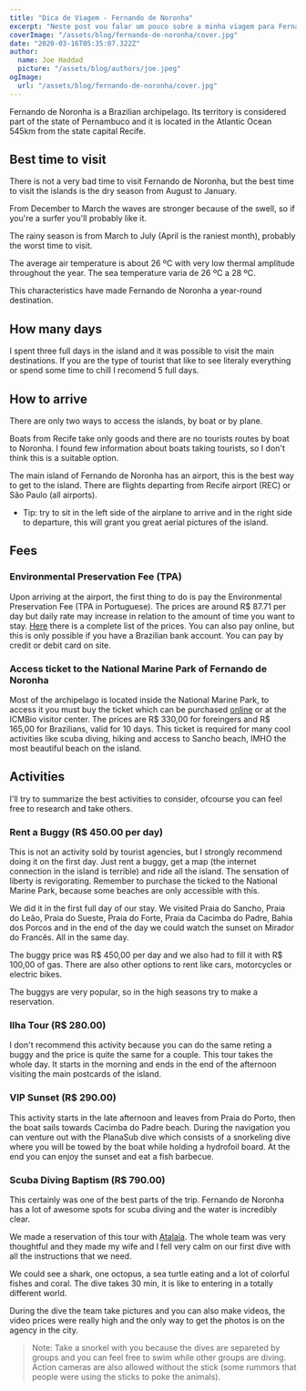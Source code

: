 ```yaml
---
title: "Dica de Viagem - Fernando de Noronha"
excerpt: "Neste post vou falar um pouco sobre a minha viagem para Fernando de Noronha e tentar passar algumas dicas sobre o arquipélago que é um dos melhores destinos que eu já fui no Brasil."
coverImage: "/assets/blog/fernando-de-noronha/cover.jpg"
date: "2020-03-16T05:35:07.322Z"
author:
  name: Joe Haddad
  picture: "/assets/blog/authors/joe.jpeg"
ogImage:
  url: "/assets/blog/fernando-de-noronha/cover.jpg"
---
```


Fernando de Noronha is a Brazilian archipelago. Its territory is considered part of the state of Pernambuco and it is located in the Atlantic Ocean 545km from the state capital Recife.

## Best time to visit

There is not a very bad time to visit Fernando de Noronha, but the best time to visit the islands is the dry season from August to January.

From December to March the waves are stronger because of the swell, so if you're a surfer you'll probably like it.

The rainy season is from March to July (April is the raniest month), probably the worst time to visit.

The average air temperature is about 26 ºC with very low thermal amplitude throughout the year. The sea temperature varia de 26 ºC a 28 ºC.

This characteristics have made Fernando de Noronha a year-round destination.

## How many days

I spent three full days in the island and it was possible to visit the main destinations. If you are the type of tourist that like to see literaly everything or spend some time to chill I recomend 5 full days.

## How to arrive

There are only two ways to access the islands, by boat or by plane.

Boats from Recife take only goods and there are no tourists routes by boat to Noronha. I found few information about boats taking tourists, so I don't think this is a suitable option.

The main island of Fernando de Noronha has an airport, this is the best way to get to the island. There are flights departing from Recife airport (REC) or São Paulo (all airports).

- Tip: try to sit in the left side of the airplane to arrive and in the right side to departure, this will grant you great aerial pictures of the island.

## Fees

### Environmental Preservation Fee (TPA)

Upon arriving at the airport, the first thing to do is pay the Environmental Preservation Fee (TPA in Portuguese). The prices are around R$ 87.71 per day but daily rate may increase in relation to the amount of time you want to stay. [Here](https://www.noronha.pe.gov.br/turPreservacao.php) there is a complete list of the prices. You can also pay online, but this is only possible if you have a Brazilian bank account. You can pay by credit or debit card on site.

### Access ticket to the National Marine Park of Fernando de Noronha

Most of the archipelago is located inside the National Marine Park, to access it you must buy the ticket which can be purchased [online](https://tickets.parnanoronha.com.br/home) or at the ICMBio visitor center. The prices are R$ 330,00 for foreingers and R$ 165,00 for Brazilians, valid for 10 days.
This ticket is required for many cool activities like scuba diving, hiking and access to Sancho beach, IMHO the most beautiful beach on the island.

## Activities

I'll try to summarize the best activities to consider, ofcourse you can feel free to research and take others.

### Rent a Buggy (R$ 450.00 per day)

This is not an activity sold by tourist agencies, but I strongly recommend doing it on the first day. Just rent a buggy, get a map (the internet connection in the island is terrible) and ride all the island. The sensation of liberty is revigorating. Remember to purchase the ticked to the National Marine Park, because some beaches are only accessible with this.

We did it in the first full day of our stay. We visited Praia do Sancho, Praia do Leão, Praia do Sueste, Praia do Forte, Praia da Cacimba do Padre, Bahia dos Porcos and in the end of the day we could watch the sunset on Mirador do Francês. All in the same day.

The buggy price was R$ 450,00 per day and we also had to fill it with R$ 100,00 of gas. There are also other options to rent like cars, motorcycles or electric bikes.

The buggys are very popular, so in the high seasons try to make a reservation.

### Ilha Tour (R$ 280.00)

I don't recommend this activity because you can do the same reting a buggy and the price is quite the same for a couple. This tour takes the whole day. It starts in the morning and ends in the end of the afternoon visiting the main postcards of the island.

### VIP Sunset (R$ 290.00)

This activity starts in the late afternoon and leaves from Praia do Porto, then the boat sails towards Cacimba do Padre beach. During the navigation you can venture out with the PlanaSub dive which consists of a snorkeling dive where you will be towed by the boat while holding a hydrofoil board. At the end you can enjoy the sunset and eat a fish barbecue.

### Scuba Diving Baptism (R$ 790.00)

This certainly was one of the best parts of the trip. Fernando de Noronha has a lot of awesome spots for scuba diving and the water is incredibly clear.

We made a reservation of this tour with [Atalaia](https://www.atalaianoronha.com.br). The whole team was very thoughtful and they made my wife and I fell very calm on our first dive with all the instructions that we need.

We could see a shark, one octopus, a sea turtle eating and a lot of colorful fishes and coral. The dive takes 30 min, it is like to entering in a totally different world.

During the dive the team take pictures and you can also make videos, the video prices were really high and the only way to get the photos is on the agency in the city.

> Note: Take a snorkel with you because the dives are separeted by groups and you can feel free to swim while other groups are diving. Action cameras are also allowed without the stick (some rummors that people were using the sticks to poke the animals).
